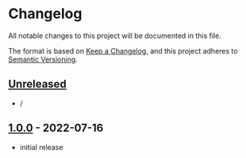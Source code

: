 # Changelog

All notable changes to this project will be documented in this file.

The format is based on [Keep a Changelog], and this project adheres to [Semantic Versioning].

## [Unreleased]
- /

## [1.0.0] - 2022-07-16
- initial release

<!-- Links -->
[keep a changelog]: https://keepachangelog.com/en/1.0.0/
[semantic versioning]: https://semver.org/spec/v2.0.0.html

<!-- Versions -->
[unreleased]: https://github.com/AlmostReliable/almostpacked/compare/v1.0.0...HEAD
[1.0.0]: https://github.com/AlmostReliable/almostpacked/releases/tag/v1.0.0
